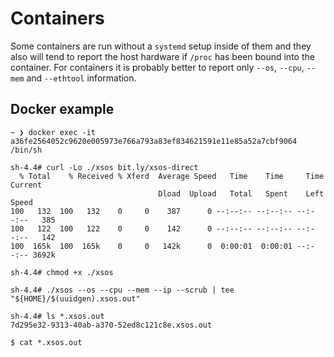 # Containers

Some containers are run without a `systemd` setup inside of them and they also will tend to report the host hardware if `/proc` has been bound into the container. For containers it is probably better to report only `--os`, `--cpu`, `--mem` and `--ethtool` information.

## Docker example

```
~ ❯ docker exec -it a36fe2564052c9620e005973e766a793a83ef834621591e11e85a52a7cbf9064 /bin/sh

sh-4.4# curl -Lo ./xsos bit.ly/xsos-direct
  % Total    % Received % Xferd  Average Speed   Time    Time     Time  Current
                                 Dload  Upload   Total   Spent    Left  Speed
100   132  100   132    0     0    387      0 --:--:-- --:--:-- --:--:--   385
100   122  100   122    0     0    142      0 --:--:-- --:--:-- --:--:--   142
100  165k  100  165k    0     0   142k      0  0:00:01  0:00:01 --:--:-- 3692k

sh-4.4# chmod +x ./xsos

sh-4.4# ./xsos --os --cpu --mem --ip --scrub | tee "${HOME}/$(uuidgen).xsos.out"

sh-4.4# ls *.xsos.out
7d295e32-9313-40ab-a370-52ed8c121c8e.xsos.out

$ cat *.xsos.out
```
